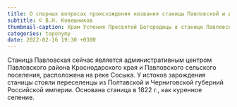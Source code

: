```yaml
---
title: О спорных вопросах происхождения названия станицы Павловской и даты её основания
subtitle: © В.Н. Ковешников
thumbnail-caption: Храм Успения Пресвятой Богородицы в станице Павловской
categories: toponymy
date: 2022-02-16 19:30 +0300
---
```

Станица Павловская сейчас является административным центром Павловского района Краснодарского края и Павловского сельского поселения, расположена на реке Сосыка. У истоков зарождения станицы стояли переселенцы из Полтавской и Черниговской губерний Российской империи. Основана станица в 1822 г., как куренное селение.
